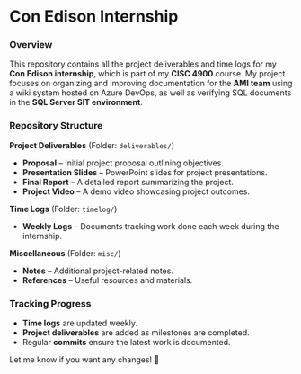 # Con Edison Internship

### Overview  
This repository contains all the project deliverables and time logs for my **Con Edison internship**, which is part of my **CISC 4900** course. My project focuses on organizing and improving documentation for the **AMI team** using a wiki system hosted on Azure DevOps, as well as verifying SQL documents in the **SQL Server SIT environment**.  

### Repository Structure  

**Project Deliverables** (Folder: `deliverables/`)  
- **Proposal** – Initial project proposal outlining objectives.  
- **Presentation Slides** – PowerPoint slides for project presentations.  
- **Final Report** – A detailed report summarizing the project.  
- **Project Video** – A demo video showcasing project outcomes.  

**Time Logs** (Folder: `timelog/`)  
- **Weekly Logs** – Documents tracking work done each week during the internship.  

**Miscellaneous** (Folder: `misc/`)  
- **Notes** – Additional project-related notes.  
- **References** – Useful resources and materials.  


### Tracking Progress  
- **Time logs** are updated weekly.  
- **Project deliverables** are added as milestones are completed.  
- Regular **commits** ensure the latest work is documented.  


Let me know if you want any changes! 🚀
